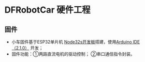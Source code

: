 # DFRobotCar 硬件工程


## 固件
* 小车固件基于ESP32单片机 [Node32s开发板](https://docs.platformio.org/en/latest/boards/espressif32/node32s.html)搭建，使用[Arduino IDE（2.1.0）](arduino.cc) 开发；
* 固件功能：①两路直流电机的驱动控制； ②串口通信指令封装。

